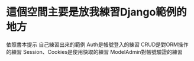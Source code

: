 # 這個空間主要是放我練習Django範例的地方
 
依照書本提示 自己練習出來的範例
Auth是帳號登入的練習
CRUD是對ORM操作的練習
Session、Cookies是使用快取的練習
ModelAdmin對帳號驗證的練習
